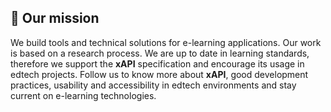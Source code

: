 ## 🚀 Our mission

We build tools and technical solutions for e-learning applications. Our work is based on a research process. We are up to date in learning standards, therefore we support the **xAPI** specification and encourage its usage in edtech projects. Follow us to know more about **xAPI**, good development practices, usability and accessibility in edtech environments and stay current on e-learning technologies.